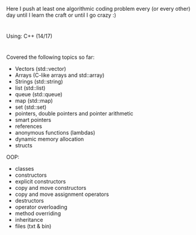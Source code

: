 Here I push at least one algorithmic coding problem every (or every other) day until I learn the craft or until I go crazy :)
#
Using: C++ (14/17)
#
Covered the following topics so far:
- Vectors (std::vector)
- Arrays (C-like arrays and std::array)
- Strings (std::string)
- list (std::list)
- queue (std::queue)
- map (std::map)
- set (std::set)
- pointers, double pointers and pointer arithmetic
- smart pointers
- references
- anonymous functions (lambdas)
- dynamic memory allocation
- structs

OOP:
- classes
- constructors
- explicit constructors
- copy and move constructors
- copy and move assignment operators
- destructors
- operator overloading
- method overriding
- inheritance
- files (txt & bin)
